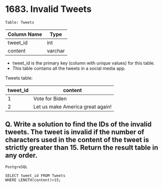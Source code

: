 # 1683. Invalid Tweets

`Table: Tweets`

| Column Name    | Type    |
|----------------|---------|
| tweet_id       | int     |
| content        | varchar |

* tweet_id is the primary key (column with unique values) for this table.
* This table contains all the tweets in a social media app.
 

Tweets table:

| tweet_id | content                          |
|----------|----------------------------------|
| 1        | Vote for Biden                   |
| 2        | Let us make America great again! |


## Q. Write a solution to find the IDs of the invalid tweets. The tweet is invalid if the number of characters used in the content of the tweet is strictly greater than 15. Return the result table in any order.

`PostgreSQL`
```
SELECT tweet_id FROM Tweets
WHERE LENGTH(content)>15;
```
